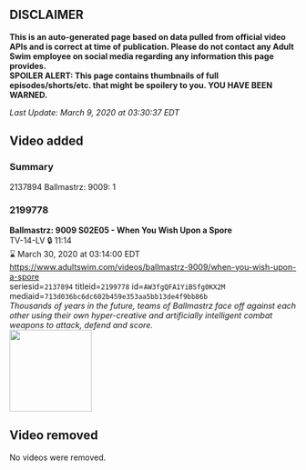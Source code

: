 ## DISCLAIMER
**This is an auto-generated page based on data pulled from official video APIs and is correct at time of publication. Please do not contact any Adult Swim employee on social media regarding any information this page provides.**  
**SPOILER ALERT: This page contains thumbnails of full episodes/shorts/etc. that might be spoilery to you. YOU HAVE BEEN WARNED.**  

_Last Update: March 9, 2020 at 03:30:37 EDT_
## Video added
### Summary
2137894 Ballmastrz: 9009: 1  
### 2199778
**Ballmastrz: 9009 S02E05 - When You Wish Upon a Spore**  
TV-14-LV 🔒 11:14  
⌛ March 30, 2020 at 03:14:00 EDT  
https://www.adultswim.com/videos/ballmastrz-9009/when-you-wish-upon-a-spore  
seriesid=`2137894` titleid=`2199778` id=`AW3fgQFA1YiBSfg0KX2M` mediaid=`713d036bc6dc602b459e353aa5bb13de4f9bb86b`  
_Thousands of years in the future, teams of Ballmastrz face off against each other using their own hyper-creative and artificially intelligent combat weapons to attack, defend and score._  
<a href="https://media.cdn.adultswim.com/uploads/20191018/thumbnails/2_1910181133521-ballmastrz9009_205_dup-20190814.jpg"><img src="https://media.cdn.adultswim.com/uploads/20191018/thumbnails/2_1910181133521-ballmastrz9009_205_dup-20190814.jpg" height="144px" /></a>
## Video removed
No videos were removed.  
